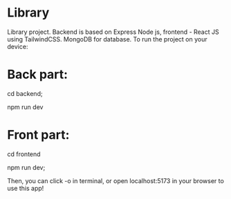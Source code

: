 # Library
Library project. Backend is based on Express Node js, frontend - React JS using TailwindCSS. MongoDB for database.
To run the project on your device:

# Back part:
cd backend;

npm run dev
# Front part: 
cd frontend

npm run dev;

Then, you can click -o in terminal, or open localhost:5173 in your browser to use this app!
